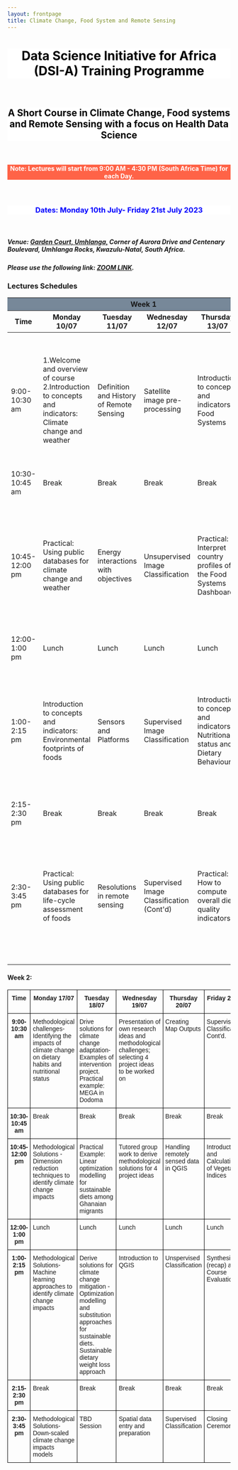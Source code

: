 ```yaml
---
layout: frontpage
title: Climate Change, Food System and Remote Sensing
---
```


<h1 style="background-color:white; color:black; text-align: center;">  Data Science Initiative for Africa (DSI-A) Training Programme </h1><br>


<h2 style="background-color:white; color:black; text-align: center;">  A Short Course in Climate Change, Food systems and Remote Sensing with a focus on Health Data Science </h2> <br>

<h4 style="background-color:Tomato; color:white; text-align: center;"> Note: Lectures will start from 9:00 AM - 4:30 PM (South Africa Time) for  each Day. </h4> <br>

<h3 style="background-color:white; color:blue; text-align: center;"> Dates: Monday 10th July- Friday 21st July 2023</h3> <br>

##### Venue: [Garden Court, Umhlanga,](https://www.southernsun.com/garden-court-umhlanga) Corner of Aurora Drive and Centenary Boulevard, Umhlanga Rocks, Kwazulu-Natal, South Africa.

##### Please use the following link: [ZOOM LINK](https://harvard.zoom.us/meeting/register/tJUkce6tqjsvHNydfIXyERdbS2CJvk5ppazy).

<body>
<h3>Lectures Schedules </h3>

<table id="inpersonw1">
  <tr>
    <th colspan="7" style="background-color: LightSlateGrey;"><b><b><b><b>Week 1</b></b></b></b></th>
  </tr>
  <tr>
    <th class="tg-amwm">Time</th>
    <th class="tg-amwm">Monday 10/07</th>
    <th class="tg-amwm">Tuesday 11/07</th>
    <th class="tg-amwm">Wednesday 12/07</th>
    <th class="tg-amwm">Thursday 13/07</th>
    <th class="tg-amwm">Friday 14/07</th>
   
  </tr>
</thead>
<tbody>
  <tr>
    <td class="tg-amwm">9:00-10:30 am</td>
    <td class="tg-0lax"> 1.Welcome and overview of course <br> 
       2.Introduction to concepts and indicators: Climate change and weather </td>
    <td class="tg-0lax"> Definition  and History of Remote Sensing </td>
    <td class="tg-0lax"> Satellite image pre-processing </td>
    <td class="tg-0lax">Introduction to concepts and indicators: Food Systems </td>
    <td class="tg-0lax"> Self-Study: Massive Open Online Course on Research Methods for the study of Climate Change and Health </td>
    
  </tr>
  <tr>
    <td class="tg-amwm">10:30-10:45 am</td>
    <td class="tg-0lax">Break</td>
    <td class="tg-0lax">Break</td>
    <td class="tg-0lax">Break</td>
    <td class="tg-0lax">Break</td>
    <td class="tg-0lax">Break</td>
    
  </tr>
  <tr>
    <td class="tg-amwm">10:45-12:00 pm</td>
    <td class="tg-0lax"> Practical: Using public databases for climate change and weather </td>
    <td class="tg-0lax"> Energy interactions with  objectives</td>
    <td class="tg-0lax"> Unsupervised Image Classification </td>
    <td class="tg-0lax"> Practical: Interpret country profiles of the Food Systems Dashboard </td>
    <td class="tg-0lax">Self-Study: Massive Open Online Course on Research Methods for the study of Climate Change and Health</td>
    
  </tr>
  <tr>
    <td class="tg-amwm">12:00-1:00 pm</td>
    <td class="tg-0lax">Lunch</td>
    <td class="tg-0lax">Lunch</td>
    <td class="tg-0lax">Lunch</td>
    <td class="tg-0lax">Lunch</td>
    <td class="tg-0lax">Lunch</td>
    
  </tr>
  
  <tr>
    <td class="tg-amwm">1:00-2:15 pm</td>
    <td class="tg-0lax">Introduction to concepts and indicators: Environmental footprints of foods </td>
    <td class="tg-0lax"> Sensors and Platforms </td>
    <td class="tg-0lax"> Supervised Image Classification </td>
    <td class="tg-0lax"> Introduction to concepts and indicators: Nutritional status and Dietary Behaviours </td>
    <td class="tg-0lax">Self-Study: Massive Open Online Course on Research Methods for the study of Climate Change and Health</td>
    
  </tr>
  <tr>
    <td class="tg-amwm">2:15-2:30 pm</td>
    <td class="tg-0lax">Break</td>
    <td class="tg-0lax">Break</td>
    <td class="tg-0lax">Break</td>
    <td class="tg-0lax">Break</td>
    <td class="tg-0lax">Break</td>
    
  </tr>
  <tr>
    <td class="tg-amwm">2:30-3:45 pm</td>
    <td class="tg-0lax">Practical: Using public databases for life-cycle assessment of foods </td>
    <td class="tg-0lax"> Resolutions in remote sensing </td>
    <td class="tg-0lax">Supervised Image Classification (Cont'd)</td>
    <td class="tg-0lax"> Practical: How to compute overall diet quality indicators </td>
    <td class="tg-0lax"> Self-Study: Massive Open Online Course on Research Methods for the study of Climate Change and Health </td>
    
  </tr>
  </table>
  </body>
  </html>



#### Week 2:

<style type="text/css">
.tg  {border-collapse:collapse;border-spacing:0;}
.tg td{border-color:black;border-style:solid;border-width:1px;font-family:Arial, sans-serif;font-size:14px;
  overflow:hidden;padding:10px 5px;word-break:normal;}
.tg th{border-color:black;border-style:solid;border-width:1px;font-family:Arial, sans-serif;font-size:14px;
  font-weight:normal;overflow:hidden;padding:10px 5px;word-break:normal;}
.tg .tg-amwm{font-weight:bold;text-align:center;vertical-align:top}
.tg .tg-0lax{text-align:left;vertical-align:top}
</style>
<table class="tg">
<thead>
  <tr>
    <th class="tg-amwm">Time</th>
    <th class="tg-amwm">Monday 17/07</th>
    <th class="tg-amwm">Tuesday 18/07</th>
    <th class="tg-amwm">Wednesday 19/07</th>
    <th class="tg-amwm">Thursday 20/07</th>
    <th class="tg-amwm">Friday 21/07</th>
  </tr>
</thead>
<tbody>
  <tr>
    <td class="tg-amwm">9:00-10:30 am</td>
    <td class="tg-0lax"> Methodological challenges-Identifying the impacts of climate change on dietary habits and nutritional status </td>
    <td class="tg-0lax">Drive solutions for climate change adaptation-Examples of intervention project. <br> Practical example: MEGA in Dodoma </td>
    <td class="tg-0lax"> Presentation of own research ideas and methodological challenges; selecting 4 project ideas to be worked on</td>
    <td class="tg-0lax"> Creating Map Outputs</td>
    <td class="tg-0lax"> Supervised Classification  Cont'd. </td>
  </tr>
  <tr>
    <td class="tg-amwm">10:30-10:45 am</td>
    <td class="tg-0lax">Break</td>
    <td class="tg-0lax">Break</td>
    <td class="tg-0lax">Break</td>
    <td class="tg-0lax">Break</td>
    <td class="tg-0lax">Break</td>
  </tr>
  <tr>
    <td class="tg-amwm">10:45-12:00 pm</td>
    <td class="tg-0lax"> Methodological Solutions - Dimension reduction techniques to identify climate change impacts </td>
    <td class="tg-0lax"> Practical Example: Linear optimization modelling for sustainable diets among Ghanaian migrants</td>
    <td class="tg-0lax">Tutored group work to derive methodological solutions for 4 project ideas</td>
    <td class="tg-0lax"> Handling remotely sensed data in QGIS</td>
    <td class="tg-0lax"> Introduction and Calculation of Vegetation Indices </td>
  </tr>
  <tr>
    <td class="tg-amwm">12:00-1:00 pm</td>
    <td class="tg-0lax">Lunch</td>
    <td class="tg-0lax">Lunch</td>
    <td class="tg-0lax">Lunch</td>
    <td class="tg-0lax">Lunch</td>
    <td class="tg-0lax">Lunch</td>
  </tr>
  <tr> 
    <td class="tg-amwm">1:00-2:15 pm</td>
    <td class="tg-0lax"> Methodological Solutions- Machine learning approaches to identify climate change impacts </td>
    <td class="tg-0lax"> Derive solutions for climate change mitigation - Optimization modelling and substitution approaches for sustainable diets. <br> 
    Sustainable dietary weight loss approach </td>
    <td class="tg-0lax">Introduction to QGIS</td>
    <td class="tg-0lax">Unspervised Classification </td>
    <td class="tg-0lax">Synthesis (recap) and Course Evaluation</td>
  </tr>
  <tr>
    <td class="tg-amwm">2:15-2:30 pm</td>
    <td class="tg-0lax">Break</td>
    <td class="tg-0lax">Break</td>
    <td class="tg-0lax">Break</td>
    <td class="tg-0lax">Break</td>
    <td class="tg-0lax">Break</td>
  </tr>
  <tr> 
    <td class="tg-amwm">2:30-3:45 pm</td>
    <td class="tg-0lax">Methodological Solutions- Down-scaled climate change impacts models</td>
    <td class="tg-0lax"> TBD Session</td>
    <td class="tg-0lax"> Spatial data entry and preparation </td>
    <td class="tg-0lax"> Supervised Classification </td>
    <td class="tg-0lax">Closing Ceremony</td>
  </tr>
</tbody>
</table>





